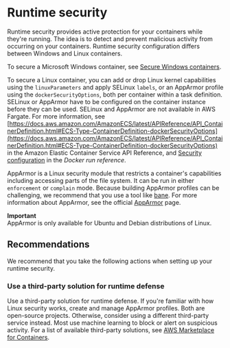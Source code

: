 # Runtime security<a name="security-runtime"></a>

Runtime security provides active protection for your containers while they're running\. The idea is to detect and prevent malicious activity from occurring on your containers\. Runtime security configuration differs between Windows and Linux containers\.

To secure a Microsoft Windows container, see [Secure Windows containers](https://docs.microsoft.com/en-us/virtualization/windowscontainers/manage-containers/container-security)\.

To secure a Linux container, you can add or drop Linux kernel capabilities using the `linuxParameters` and apply SELinux `labels`, or an AppArmor profile using the `dockerSecurityOptions`, both per container within a task definition\. SELinux or AppArmor have to be configured on the container instance before they can be used\. SELinux and AppArmor are not available in AWS Fargate\. For more information, see [https://docs.aws.amazon.com/AmazonECS/latest/APIReference/API_ContainerDefinition.html#ECS-Type-ContainerDefinition-dockerSecurityOptions](https://docs.aws.amazon.com/AmazonECS/latest/APIReference/API_ContainerDefinition.html#ECS-Type-ContainerDefinition-dockerSecurityOptions) in the Amazon Elastic Container Service API Reference, and [Security configuration](https://docs.docker.com/engine/reference/run/#security-configuration) in the *Docker run reference*\.

AppArmor is a Linux security module that restricts a container's capabilities including accessing parts of the file system\. It can be run in either `enforcement` or `complain` mode\. Because building AppArmor profiles can be challenging, we recommend that you use a tool like [bane](https://github.com/genuinetools/bane)\. For more information about AppArmor, see the official [AppArmor](https://www.apparmor.net/) page\.

**Important**  
AppArmor is only available for Ubuntu and Debian distributions of Linux\. 

## Recommendations<a name="security-runtime-recommendations"></a>

We recommend that you take the following actions when setting up your runtime security\.

### Use a third\-party solution for runtime defense<a name="security-runtime-recommendations-3rd-part-runtime-defense"></a>

Use a third\-party solution for runtime defense\. If you're familiar with how Linux security works, create and manage AppArmor profiles\. Both are open\-source projects\. Otherwise, consider using a different third\-party service instead\. Most use machine learning to block or alert on suspicious activity\. For a list of available third\-party solutions, see [AWS Marketplace for Containers](https://aws.amazon.com/marketplace/features/containers)\.